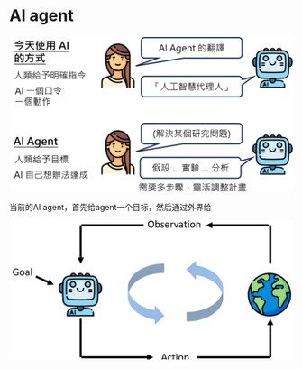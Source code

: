 # AI agent

![image-20250818092146538](./assets/image-20250818092146538.png)

当前的AI agent，首先给agent一个目标，然后通过外界给

![image-20250818093053621](./assets/image-20250818093053621.png)